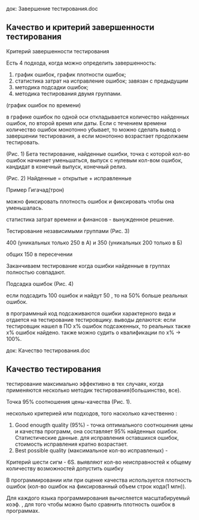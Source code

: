 док: Завершение тестирования.doc

## Качество и критерий завершенности тестирования

Критерий завершенности тестирования

Есть 4 подхода, когда можно определить завершенность:

1. график ошибок, график плотности ошибок;
2. статистика затрат на исправление ошибок; завязан с предыдущим
3. методика подсадки ошибок;
4. методика тестирования двумя группами.

(график ошибок по времени)

в графике ошибок по одной оси откладывается количество найденных ошибок, по второй время или даты. Если с течением времени количество ошибок монотонно убывает, то можно сделать вывод о завершении тестирования, а если монотонно возрастает продолжаем тестировать.

(Рис. 1) Бета тестирование, найденные ошибки, точка с которой кол-во ошибок начинает уменьшаться, выпуск с нулевым кол-вом ошибок, кандидат в конечный выпуск, конечный релиз.

(Рис. 2) Найденные = открытые + исправленные

Пример Гигачад(трон)

можно фиксировать плотность ошибок и фиксировать чтобы она уменьшалась. 

статистика затрат времени и финансов - вынужденное решение.



Тестирование независимыми группами (Рис. 3)

400 (уникальных только 250 в А) и 350 (уникальных 200 только в Б)

общих 150 в пересечении

Заканчиваем тестирование когда ошибки найденные в группах полностью совпадают.



Подсадка ошибок (Рис. 4)

если подсадить 100 ошибок и найдут 50 , то на 50% больше реальных ошибок.

в программный код подсаживаются ошибки характерного вида и отдается на тестирование тестировщику. выводы делаются: если тестировщик нашел в ПО х% ошибок подсаженных, то реальных также х% ошибок найдено. также можно судить о квалификации по х% -> 100%.



док: Качество тестирования.doc

## Качество тестирования

тестирование максимально эффективно в тех случаях, когда применяются несколько методик тестирования(большинство, все).

Точка 95% соотношения цены-качества (Рис. 1).

несколько критерией или подходов, того насколько качественно :

1. Good enougth quality (95%) - точка оптимального соотношения цены и качества программ, она составляет 95% найденных ошибок. Статистические данные. для исправления оставшихся ошибок, стоимость исправления кратно возрастает.
2. Best possible quality (максимальное кол-во исправленых) - 



Критерий шести сигм - 6S. выявляют кол-во неисправностей к общему количеству возможностей допустить ошибку

В программировании или при оценке качества используется плотность ошибок (кол-во ошибок на фиксированный объем строк кода(1 млн)).

Для каждого языка программирования вычисляется масштабируемый коэф.  , для того чтобы можно было сравнить плотность ошибок в программах. 
